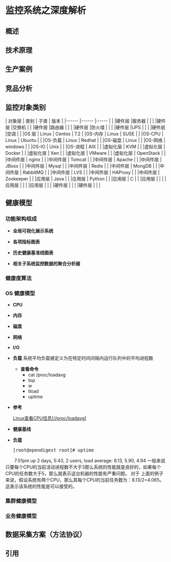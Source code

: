 # 监控系统之深度解析


## 概述



## 技术原理


## 生产案例


## 竞品分析



## 监控对象类别

|  对象层   |    类别    |     子类   |  版本 |
|------  |------      |:-----      |       |
|硬件层   |服务器       |            |    |
|硬件层   |交换机       |            |
|硬件层   |路由器       |            |     |
|硬件层   |防火墙       |            |     |
|硬件层   |UPS         |            |    |
|硬件层   |空调         |            |
|OS 层   | Linux      | Centos     |  7.2    |
|OS-内存 | Linux      | SUSE       |      |
|OS-CPU | Linux      | Ubuntu     |      |
|OS-负载 | Linux      | Redhat     |      |
|OS-磁盘 | Linux      |            |
|OS-网络 | windows    |            |
|OS-IO  | Unix       |            |
|OS-进程 | AIX        |            |
|虚拟化层 | KVM        |            |
|虚拟化层 | Docker     |            |
|虚拟化层 | Xen        |            |
|虚拟化层 | VMware     |            |
|虚拟化层 | OpenStack  |            |
|中间件层 | nginx      |            |
|中间件层 | Tomcat     |            |
|中间件层 | Apache     |            |
|中间件层 | JBoss      |            |
|中间件层 | Mysql      |            |
|中间件层 | Redis      |            |
|中间件层 | MongDB     |            |
|中间件层 | RabbitMQ   |            |
|中间件层 | LVS        |            |
|中间件层 | HAProxy    |            |
|中间件层 | Zookeeper  |            |
|应用层   | Java       |            |
|应用层   | Python     |            |
|应用层   | C          |            |
|应用层   |            |            |
|应用层   |            |            |
|应用层   |            |            |
|硬件层   |            |            |
|硬件层   |            |            |



## 健康模型


### 功能架构组成

*   **全局可视化展示系统**

* **各项指标图表**

* **历史健康基准线图表**

* **相关子系统监控数据的聚合分析器**




### 健康度算法





### OS 健康模型

*  **CPU**

*  **内存**

* **磁盘**

*  **网络**

* **I/O**

*  **负载**
   系统平均负载被定义为在特定时间间隔内运行队列中的平均进程数
   * **查看命令**
     * cat /proc/loadavg
     * top
     * w
     * tload
     * uptime
     
     
  * **参考**

    [Linux查看CPU信息[//proc/loadavg]](http://blog.csdn.net/zhouzhiwengang/article/details/44776645)

* **健康基线**

* **负载**
  <pre>
  [root@opendigest root]# uptime
　　7:51pm up 2 days, 5:43, 2 users, load average: 8.13, 5.90, 4.94
  </pre>
   一般来说只要每个CPU的当前活动进程数不大于3那么系统的性能就是良好的，如果每个CPU的任务数大于5，那么就表示这台机器的性能有严重问题。 对于 上面的例子来说，假设系统有两个CPU，那么其每个CPU的当前任务数为：8.13/2=4.065。这表示该系统的性能是可以接受的。



### 集群健康模型


### 业务健康模型





## 数据采集方案（方法协议）




## 引用



